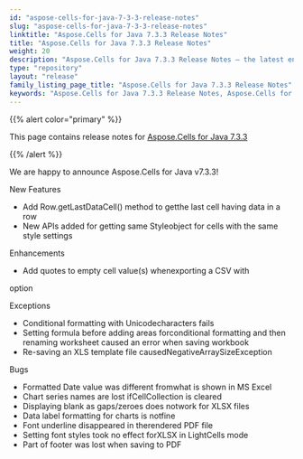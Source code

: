 ```yaml
---
id: "aspose-cells-for-java-7-3-3-release-notes"
slug: "aspose-cells-for-java-7-3-3-release-notes"
linktitle: "Aspose.Cells for Java 7.3.3 Release Notes"
title: "Aspose.Cells for Java 7.3.3 Release Notes"
weight: 20
description: "Aspose.Cells for Java 7.3.3 Release Notes – the latest enhancements, new features, and fixes."
type: "repository"
layout: "release"
family_listing_page_title: "Aspose.Cells for Java 7.3.3 Release Notes"
keywords: "Aspose.Cells for Java 7.3.3 Release Notes, Aspose.Cells for Java 7.3.3 updates and fixes"
---
```


{{% alert color="primary" %}} 

This page contains release notes for [Aspose.Cells for Java 7.3.3](https://releases.aspose.com/cells/java/new-releases/aspose.cells-for-java-7.3.3/)

{{% /alert %}} 

We are
happy to announce Aspose.Cells for Java v7.3.3! 

New Features 

- Add Row.getLastDataCell() method to getthe last cell having data in a row
- New APIs added for getting same Styleobject for cells with the same style settings

Enhancements 

- Add quotes to empty cell value(s) whenexporting a CSV with

option 

Exceptions 

- Conditional formatting with Unicodecharacters fails
- Setting formula before adding areas forconditional formatting and then renaming worksheet caused an error when saving workbook
- Re-saving an XLS template file causedNegativeArraySizeException

Bugs 

- Formatted Date value was different fromwhat is shown in MS Excel
- Chart series names are lost ifCellCollection is cleared
- Displaying blank as gaps/zeroes does notwork for XLSX files
- Data label formatting for charts is notfine
- Font underline disappeared in therendered PDF file
- Setting font styles took no effect forXLSX in LightCells mode
- Part of footer was lost when saving to PDF
